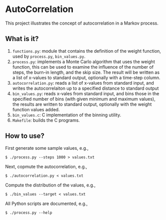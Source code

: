 AutoCorrelation
===============

This project illustrates the concept of autocorrelation in a Markov
process.

What is it?
-----------
1. `functions.py`: module that contains the definition of the weight
    function, used by `process.py`, `bin_values.py`.
1. `process.py`: implements a Monte Carlo algorithm that uses the
    weight function, this can be used to examine the influence of the
    number of steps, the burn-in length, and the skip size.  The result
    will be written as a list of x-values to standard output, optionally
    with a time-step column.
1. `autocorrelation.py`: reads a list of x-values from standard input,
    and writes the autocorrelaiton up to a specified distance to standard
    output
1. `bin_values.py`: reads x-vales from standard input, and bins those
    in the specified number of bins (with given minimum and maximum
    values), the results are written to standard output, optionally
    with the weight function values added.
1. `bin_values.c`: C implementation of the binning utility.
1. `Makefile`: builds the C programs.

How to use?
-----------
First generate some sample values, e.g.,
```[bassh]
$ ./process.py --steps 1000 > values.txt
```
Next, copmute the autocorrelation, e.g.,
```[bash]
$ ./autocorrelation.py < values.txt
```
Compute the distribution of the values, e.g.,
```[bash]
$ ./bin_values --target < values.txt
```

All Python scripts are documented, e.g.,
```[bash]
$ ./process.py --help
```
